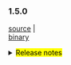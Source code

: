 ### 1.5.0 	

 [source](https://github.com/seata/seata/archive/v1.5.0.zip) |	
 [binary](https://github.com/seata/seata/releases/download/v1.5.0/seata-server-1.5.0.zip) 	

<details>	
  <summary><mark>Release notes</mark></summary>	


  ### Seata 1.5.0	

  Seata 1.5.0 Released.	

  Seata is an easy-to-use, high-performance, open source distributed transaction solution.	

  The version is updated as follows:	


  ### feature：
  - [[#3472](https://github.com/seata/seata/pull/3472)] add redisLocker's lua mode
  - [[#3575](https://github.com/seata/seata/pull/3575)] support the mixed use of different storages of locks and sessions
  - [[#3374](https://github.com/seata/seata/pull/3374)] add a Executor for INSERT ON DUPLICATE KEY UPDATE
  - [[#3642](https://github.com/seata/seata/pull/3642)] provide an api to share tcc phase-1's params to phase-2 
  - [[#3064](https://github.com/seata/seata/pull/3064)] support configuring the order of the TM and TCC interceptor
  - [[#3374](https://github.com/seata/seata/pull/2852)] support configuring scan target for GlobalTransactionScanner
  - [[#3683](https://github.com/seata/seata/pull/3683)] support redis distributed lock to prevent multi TC competition
  - [[#3545](https://github.com/seata/seata/pull/3545)] TCC mode support idempotent and anti hanging
  - [[#3009](https://github.com/seata/seata/pull/3009)] support server start with springboot and config with application.yaml
  - [[#3652](https://github.com/seata/seata/pull/3652)] support APM with SkyWalking
  - [[#3823](https://github.com/seata/seata/pull/3823)] TCC mode supports customized parameters list of the method in phase two
  - [[#3642](https://github.com/seata/seata/pull/3642)] TCC mode's try method supports passing `BusinessActionContext` implicitly
  - [[#3856](https://github.com/seata/seata/pull/3856)] support edas-hsf RPC framework
  - [[#2568](https://github.com/seata/seata/pull/2568)] support GlobalTransactionInterceptor expression


  ### bugfix：
  - [[#3686](https://github.com/seata/seata/pull/3686)] fix NPE and wrong cluster name of Apollo
  - [[#3702](https://github.com/seata/seata/pull/3702)] fix some comments
  - [[#3716](https://github.com/seata/seata/pull/3716)] fix the problem in the findTargetClass method
  - [[#3717](https://github.com/seata/seata/pull/3717)] fix typo of interval
  - [[#3773](https://github.com/seata/seata/pull/3773)] fix consul not found tc cluster
  - [[#3695](https://github.com/seata/seata/pull/3695)] fix mariadb unable to create XA connection
  - [[#3783](https://github.com/seata/seata/pull/3783)] fix the problem that store mode does not take effect
  - [[#3740](https://github.com/seata/seata/pull/3740)] fix that `LocalThread` is not cleared when the `Saga` transaction ends
  - [[#3792](https://github.com/seata/seata/pull/3792)] fix the Server can't find redis-host property
  - [[#3828](https://github.com/seata/seata/pull/3828)] fix StringUtils StackOverflowError
  - [[#3817](https://github.com/seata/seata/pull/3817)] fix TC SkyWalking topo calling node not gather
  - [[#3803](https://github.com/seata/seata/pull/3803)] fix ReflectionUtil throw unexpected exception
  - [[#3879](https://github.com/seata/seata/pull/3803)] fix postgresql multi schema throw not found channel exception
  - [[#3881](https://github.com/seata/seata/pull/3881)] fix getConfig with different default value return the first


  ### optimize：
  - [[#3678](https://github.com/seata/seata/pull/3678)] supplement missing configuration and new version documents
  - [[#3654](https://github.com/seata/seata/pull/3654)] fix typo,applicationContex -> applicationContext
  - [[#3615](https://github.com/seata/seata/pull/3615)] asynchronous deletion after the transaction is committed
  - [[#3687](https://github.com/seata/seata/pull/3687)] fix the case that could not retry acquire global lock
  - [[#3689](https://github.com/seata/seata/pull/3689)] modify the attribute prefix in the file file.properties
  - [[#3528](https://github.com/seata/seata/pull/3528)] optimize the memory footprint of redis mode
  - [[#3700](https://github.com/seata/seata/pull/3700)] optimize the speed of buildLockKey
  - [[#3588](https://github.com/seata/seata/pull/3588)] optimize the logic of datasource auto proxy
  - [[#3626](https://github.com/seata/seata/pull/3626)] remove repeat change status
  - [[#3722](https://github.com/seata/seata/pull/3722)] add the basic code of distributed lock  
  - [[#3713](https://github.com/seata/seata/pull/3713)] unified the default value of enableClientBatchSendRequest
  - [[#3120](https://github.com/seata/seata/pull/3120)] optimize `Configuration` and add unit tests
  - [[#3735](https://github.com/seata/seata/pull/3735)] do not load `LoadBalance` if not necessary
  - [[#3770](https://github.com/seata/seata/pull/3770)] close the `Closeable` and optimize some code
  - [[#3627](https://github.com/seata/seata/pull/3627)] use TreeMap instead of the LinkedHashMap in TableMeta to compatible high level MySQL
  - [[#3760](https://github.com/seata/seata/pull/3760)] opt the logback's config of `seata-server`
  - [[#3730](https://github.com/seata/seata/pull/3730)] Refactoring the code of TCC mode
  - [[#3820](https://github.com/seata/seata/pull/3820)] add column `action_name` to the `tcc_fence_log`
  - [[#3738](https://github.com/seata/seata/pull/3738)] `JacksonUndoLogParser` supports to parsing `LocalDateTime`
  - [[#3794](https://github.com/seata/seata/pull/3794)] optimize the packaging of `seata-server`
  - [[#3795](https://github.com/seata/seata/pull/3795)] optimize zk registry lookup performance
  - [[#3840](https://github.com/seata/seata/pull/3840)] optimiza `apm-skwalking` operation method to generate rules
  - [[#3834](https://github.com/seata/seata/pull/3834)] optimize `seata-distribution` add `apm-seata-skywalking`
  - [[#3847](https://github.com/seata/seata/pull/3847)] optimize ConcurrentHashMap.newKeySet replace ConcurrentSet
  - [[#3849](https://github.com/seata/seata/pull/3849)] optimize string concat
  - [[#3699](https://github.com/seata/seata/pull/3699)] optimize redis mock test
  - [[#3868](https://github.com/seata/seata/pull/3868)] When rollback SQL is executed, the resource release problem is handled 4 minutes ago
  - [[#3895](https://github.com/seata/seata/pull/3895)] optimize decode exception



  ### test:	



  Thanks to these contributors for their code commits. Please report an unintended omission.  	
  - [slievrly](https://github.com/slievrly) 
  - [a364176773](https://github.com/a364176773) 
  - [drgnchan](https://github.com/drgnchan) 
  - [caohdgege](https://github.com/caohdgege)
  - [ruanun](https://github.com/ruanun)
  - [huan415](https://github.com/huan415)
  - [h-zhi](https://github.com/h-zhi)
  - [cmonkey](https://github.com/cmonkey)
  - [tanzzj](https://github.com/tanzzj)
  - [selfishlover](https://github.com/selfishlover)
  - [13414850431](https://github.com/13414850431)
  - [lightClouds917](https://github.com/lightClouds917)
  - [ls9527](https://github.com/ls9527)
  - [xingfudeshi](https://github.com/xingfudeshi)
  - [wangliang181230](https://github.com/wangliang181230)
  - [spilledyear](https://github.com/spilledyear)
  - [kaka2code](https://github.com/kaka2code)
  - [objcoding](https://github.com/objcoding)
  - [iqinning](https://github.com/iqinning) 
  - [yujianfei1986](https://github.com/yujianfei1986))
  - [zhaoyuguang](https://github.com/zhaoyuguang)
    

  Also, we receive many valuable issues, questions and advices from our community. Thanks for you all.	

   #### Link	

   - **Seata:** https://github.com/seata/seata  	
   - **Seata-Samples:** https://github.com/seata/seata-samples   	
   - **Release:** https://github.com/seata/seata/releases	
   - **WebSite:** https://seata.io	


</details>
